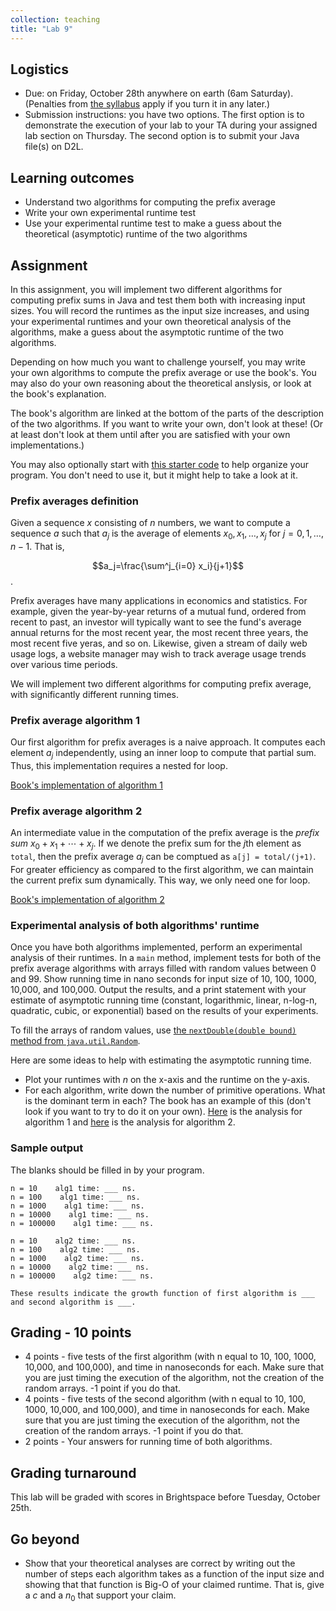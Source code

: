 ```yaml
---
collection: teaching
title: "Lab 9"
---
```


## Logistics
* Due: on Friday, October 28th anywhere on earth (6am Saturday). (Penalties from [the
	syllabus](https://lgw2.github.io/teaching/csci132-fall-2022/syllabus/)
	apply if you turn it in any later.)
* Submission instructions: you have two options. The first option is to
	demonstrate the execution of your lab to your TA during your assigned lab
	section on Thursday.
	The second option is to submit your Java file(s) on D2L.

## Learning outcomes
* Understand two algorithms for computing the prefix average
* Write your own experimental runtime test
* Use your experimental runtime test to make a guess about the theoretical
	(asymptotic) runtime of the two algorithms

## Assignment

In this assignment, you will implement two different algorithms for computing
prefix sums in Java and test them both with increasing input sizes. You will
record the runtimes as the input size increases, and using your experimental
runtimes and your own theoretical analysis of the algorithms, make a guess
about the asymptotic runtime of the two algorithms.

Depending on how much you want to challenge yourself, you may write your own
algorithms to compute the prefix average or use the book's. You may also do
your own reasoning about the theoretical anslysis, or look at the book's
explanation.

The book's algorithm are linked at the bottom of the parts of the description
of the two algorithms. If you want to write your own, don't look at these! (Or
at least don't look at them until after you are satisfied with your own
implementations.)

You may also optionally start with [this starter code](https://lgw2.github.io/teaching/csci132-fall-2022/labs/lab9starter.java) to help organize your
program. You don't need to use it, but it might help to take a look at it.

### Prefix averages definition

Given a sequence $x$ consisting of $n$ numbers, we want to compute a sequence
$a$ such that $a_j$ is the average of elements $x_0, x_1, \ldots, x_j$ for $j =
0, 1, \ldots, n-1$. That is,

$$a_j=\frac{\sum^j_{i=0}  x_i}{j+1}$$.

Prefix averages have many applications in economics and statistics. For
example, given the year-by-year returns of a mutual fund, ordered from recent
to past, an investor will typically want to see the fund's average annual
returns for the most recent year, the most recent three years, the most recent
five yeras, and so on. Likewise, given a stream of daily web usage logs, a
website manager may wish to track average usage trends over various time
periods.

We will implement two different algorithms for computing prefix
average, with significantly different running times.

### Prefix average algorithm 1

Our first algorithm for prefix averages is a naive approach. It computes each
element $a_j$ independently, using an inner loop to compute that partial sum.
Thus, this implementation requires a nested for loop.

[Book's implementation of algorithm 1](https://lgw2.github.io/teaching/csci132-fall-2022/labs/alg1.png)

### Prefix average algorithm 2

An intermediate value in the computation of the prefix average is the *prefix
sum* $x_0 + x_1 + \cdots + x_j$. If we denote the prefix sum for the $j$th
element as `total`, then the prefix average $a_j$ can be comptued as `a[j] =
total/(j+1)`. For greater efficiency as compared to the first algorithm, we can
maintain the current prefix sum dynamically. This way, we only need one for
loop.

[Book's implementation of algorithm 2](https://lgw2.github.io/teaching/csci132-fall-2022/labs/alg2.png)

### Experimental analysis of both algorithms' runtime

Once you have both algorithms implemented, perform an experimental analysis of
their runtimes. In a `main` method, implement tests for both of the prefix
average algorithms with arrays filled with random values between 0 and 99. Show
running time in nano seconds for input size of 10, 100, 1000, 10,000, and
100,000. Output the results, and a print statement with your estimate of
asymptotic running time (constant, logarithmic, linear, n-log-n, quadratic, cubic, or
exponential) based on the results of your experiments.

To fill the arrays of random values, use [the `nextDouble(double bound)` method from `java.util.Random`](https://docs.oracle.com/en/java/javase/17/docs/api/java.base/java/util/random/RandomGenerator.html#nextDouble(double)).

Here are some ideas to help with estimating the asymptotic running time.
* Plot your runtimes with $n$ on the x-axis and the runtime on the y-axis.
* For each algorithm, write down the number of primitive operations. What is
	the dominant term in each? The book has an example of this (don't look if
	you want to try to do it on your own). [Here](https://lgw2.github.io/teaching/csci132-fall-2022/labs/alg1_analysis.png) is the analysis for algorithm 1
	and [here](https://lgw2.github.io/teaching/csci132-fall-2022/labs/alg2_analysis.png) is the analysis for algorithm 2.

### Sample output
The blanks should be filled in by your program.
```
n = 10    alg1 time: ___ ns.
n = 100    alg1 time: ___ ns.
n = 1000    alg1 time: ___ ns.
n = 10000    alg1 time: ___ ns.
n = 100000    alg1 time: ___ ns.

n = 10    alg2 time: ___ ns.
n = 100    alg2 time: ___ ns.
n = 1000    alg2 time: ___ ns.
n = 10000    alg2 time: ___ ns.
n = 100000    alg2 time: ___ ns.

These results indicate the growth function of first algorithm is ___ and second algorithm is ___.
```

## Grading - 10 points
* 4 points - five tests of the first algorithm (with n equal to 10, 100, 1000, 10,000, and 100,000), and time in nanoseconds for each. Make sure that you are just timing the execution of the algorithm, not the creation of the random arrays. -1 point if you do that.
* 4 points - five tests of the second algorithm (with n equal to 10, 100, 1000, 10,000, and 100,000), and time in nanoseconds for each. Make sure that you are just timing the execution of the algorithm, not the creation of the random arrays. -1 point if you do that.
* 2 points - Your answers for running time of both algorithms.

## Grading turnaround
This lab will be graded with scores in Brightspace before Tuesday, October 25th.

## Go beyond
* Show that your theoretical analyses are correct by writing out the number of
	steps each algorithm takes as a function of the input size and showing that
	that function is Big-O of your claimed runtime. That is, give a $c$ and a
	$n_0$ that support your claim.

